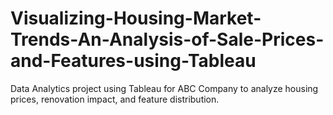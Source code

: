 # Visualizing-Housing-Market-Trends-An-Analysis-of-Sale-Prices-and-Features-using-Tableau
Data Analytics project using Tableau for ABC Company to analyze housing prices, renovation impact, and feature distribution.
